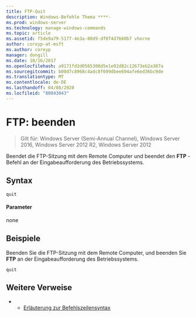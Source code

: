 ```yaml
---
title: FTP-Quit
description: Windows-Befehle Thema ****-
ms.prod: windows-server
ms.technology: manage-windows-commands
ms.topic: article
ms.assetid: f5de9a79-5177-4e3a-80d9-df8f4d7660b7 vhorne
author: coreyp-at-msft
ms.author: coreyp
manager: dongill
ms.date: 10/16/2017
ms.openlocfilehash: a9171fd3d0565308d5e1e02d82c12673eb2a307a
ms.sourcegitcommit: b00d7c8968c4adc8f699dbee694afe6ed36bc9de
ms.translationtype: MT
ms.contentlocale: de-DE
ms.lasthandoff: 04/08/2020
ms.locfileid: "80843043"
---
```

# <a name="ftp-quit"></a>FTP: beenden

>Gilt für: Windows Server (Semi-Annual Channel), Windows Server 2016, Windows Server 2012 R2, Windows Server 2012

Beendet die FTP-Sitzung mit dem Remote Computer und beendet den **FTP** -Befehl an der Eingabeaufforderung des Betriebssystems.   
## <a name="syntax"></a>Syntax  
```  
quit  
```  
#### <a name="parameters"></a>Parameter  
none  
## <a name="examples"></a><a name=BKMK_Examples></a>Beispiele  
Beenden Sie die FTP-Sitzung mit dem Remote Computer, und beenden Sie **FTP** an der Eingabeaufforderung des Betriebssystems.  
```  
quit  
```  
## <a name="additional-references"></a>Weitere Verweise  
-   - [Erläuterung zur Befehlszeilensyntax](command-line-syntax-key.md)  

